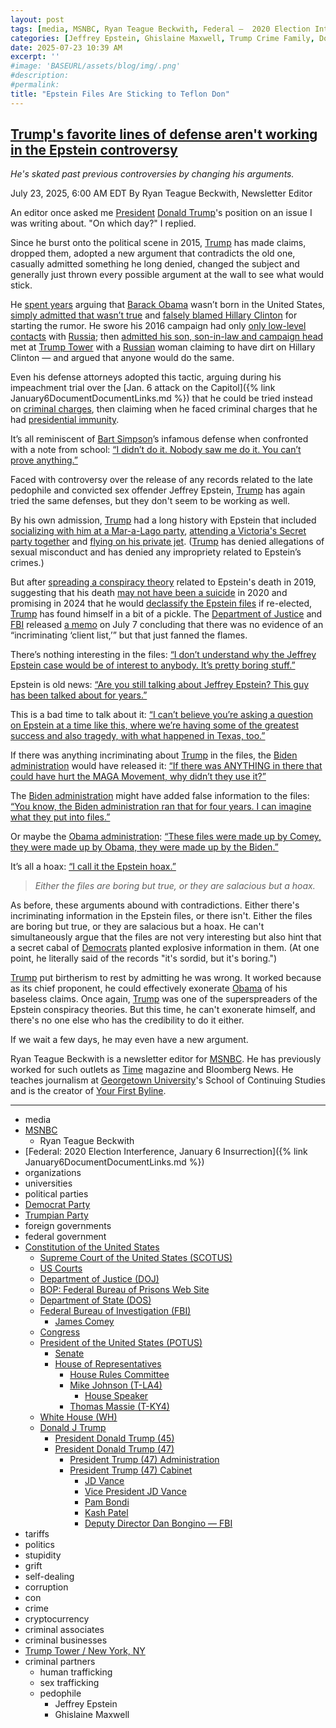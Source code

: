 ```yaml
---
layout: post
tags: [media, MSNBC, Ryan Teague Beckwith, Federal –  2020 Election Interference January 6 Insurrection, organizations, universities, political parties, Democrat Party, Trumpian Party, foreign governments, federal government, Constitution of the United States, Supreme Court of the United States (SCOTUS), US Courts, Department of Justice (DOJ), BOP –  Federal Bureau of Prisons Web Site, Department of State (DOS), Federal Bureau of Investigation (FBI), James Comey, Congress, President of the United States (POTUS), Senate, House of Representatives, House Rules Committee, Mike Johnson (T-LA4), House Speaker, Thomas Massie (T-KY4), White House (WH), Donald J Trump, President Donald Trump (45), President Donald Trump (47), President Trump (47) Administration, President Trump (47) Cabinet, JD Vance, Vice President JD Vance, Pam Bondi, Kash Patel, Deputy Director Dan Bongino — FBI, tariffs, politics, stupidity, grift, self-dealing, corruption, con, crime, cryptocurrency, criminal associates, criminal businesses, Trump Tower / New York NY, criminal partners, human trafficking, sex trafficking, pedophile, Jeffrey Epstein, Ghislaine Maxwell]
categories: [Jeffrey Epstein, Ghislaine Maxwell, Trump Crime Family, Donald Trump]
date: 2025-07-23 10:39 AM
excerpt: ''
#image: 'BASEURL/assets/blog/img/.png'
#description:
#permalink:
title: "Epstein Files Are Sticking to Teflon Don"
---
```



## [Trump's favorite lines of defense aren't working in the Epstein controversy](https://www.msnbc.com/opinion/msnbc-opinion/trump-epstein-files-conspiracy-controversy-defense-arguments-maga-rcna220009)

*He's skated past previous controversies by changing his arguments.*

July 23, 2025, 6:00 AM EDT
By Ryan Teague Beckwith, Newsletter Editor

An editor once asked me [President](https://www.whitehouse.gov/) [Donald Trump](https://www.donaldjtrump.com/)'s position on an issue I was writing about. "On which day?" I replied.

Since he burst onto the political scene in 2015, [Trump](https://www.donaldjtrump.com/) has made claims, dropped them, adopted a new argument that contradicts the old one, casually admitted something he long denied, changed the subject and generally just thrown every possible argument at the wall to see what would stick.

He [spent years](https://www.latimes.com/politics/la-na-pol-trump-birther-timeline-20160916-snap-htmlstory.html) arguing that [Barack Obama](https://www.democrats.org/) wasn’t born in the United States, [simply admitted that wasn’t true](https://www.nbcnews.com/politics/2016-election/donald-trump-obama-was-born-united-states-n649501) and [falsely blamed Hillary Clinton](https://www.pbs.org/newshour/politics/ap-fact-check-trumps-bogus-birtherism-claim-clinton) for starting the rumor. He swore his 2016 campaign had only [only low-level contacts](https://time.com/5290531/donald-trump-robert-mueller-russia-investigation-arguments/) with [Russia](https://government.ru/); then [admitted his son, son-in-law and campaign head](https://time.com/5290531/donald-trump-robert-mueller-russia-investigation-arguments/) met at [Trump Tower](https://www.trump.com/residential-real-estate-portfolio/trump-tower-new-york) with a [Russian](http://government.ru/) woman claiming to have dirt on Hillary Clinton — and argued that anyone would do the same.

Even his defense attorneys adopted this tactic, arguing during his impeachment trial over the [Jan. 6 attack on the Capitol]({% link January6DocumentDocumentLinks.md %}) that he could be tried instead on [criminal charges](https://www.nytimes.com/2021/02/09/us/politics/bruce-castor-trump-lawyer.html), then claiming when he faced criminal charges that he had [presidential immunity](https://www.pbs.org/newshour/show/the-arguments-trumps-attorneys-are-making-to-claim-hes-immune-from-jan-6-prosecution).

It’s all reminiscent of [Bart Simpson](https://www.disneyplus.com/browse/page-e68fa3ee-0f68-402d-9cb8-56883ae4c9dd)’s infamous defense when confronted with a note from school: [“I didn’t do it. Nobody saw me do it. You can’t prove anything.”](https://www.imdb.com/title/tt5179010/quotes/)

Faced with controversy over the release of any records related to the late pedophile and convicted sex offender Jeffrey Epstein, [Trump](https://www.donaldjtrump.com/) has again tried the same defenses, but they don't seem to be working as well.

By his own admission, [Trump](https://www.donaldjtrump.com/) had a long history with Epstein that included [socializing with him at a Mar-a-Lago party](https://www.nbcnews.com/news/us-news/tape-shows-donald-trump-jeffrey-epstein-discussing-women-1992-party-n1030686), [attending a Victoria's Secret party together](https://www.nytimes.com/2025/07/17/us/politics/timeline-trump-epstein.html) and [flying on his private jet](https://www.miamiherald.com/news/local/crime/article256740662.html). ([Trump](https://www.donaldjtrump.com/) has denied allegations of sexual misconduct and has denied any impropriety related to Epstein’s crimes.)

But after [spreading a conspiracy theory](https://www.factcheck.org/2019/08/the-epstein-connections-fueling-conspiracy-theories/) related to Epstein's death in 2019, suggesting that his death [may not have been a suicide](https://abcnews.go.com/Politics/trump-jeffrey-epstein-years-including-2024-campaign-trail/story?id=123778541) in 2020 and promising in 2024 that he would [declassify the Epstein files](https://www.msnbc.com/rachel-maddow-show/maddowblog/trumps-pre-election-comments-epstein-files-resurface-edited-fox-news-i-rcna218840) if re-elected, [Trump](https://www.donaldjtrump.com/) has found himself in a bit of a pickle. The [Department of Justice](https://www.justice.gov/) and [FBI](https://www.fbi.gov/) released [a memo](https://www.justice.gov/opa/media/1407001/dl?inline) on July 7 concluding that there was no evidence of an “incriminating ‘client list,’” but that just fanned the flames.

There’s nothing interesting in the files: [“I don’t understand why the Jeffrey Epstein case would be of interest to anybody. It’s pretty boring stuff.”](https://x.com/Acyn/status/1945254821482914162?)

Epstein is old news: [“Are you still talking about Jeffrey Epstein? This guy has been talked about for years.”](https://www.tiktok.com/@cnbc/video/7524769230823132471?lang=en)

This is a bad time to talk about it: [“I can’t believe you’re asking a question on Epstein at a time like this, where we’re having some of the greatest success and also tragedy, with what happened in Texas, too.”](https://www.tiktok.com/@cnbc/video/7524769230823132471?lang=en)

If there was anything incriminating about [Trump](https://www.donaldjtrump.com/) in the files, the [Biden administration](https://bidenwhitehouse.archives.gov/) would have released it: [“If there was ANYTHING in there that could have hurt the MAGA Movement, why didn’t they use it?”](https://www.cnn.com/2025/07/14/politics/epstein-fallout-trump-maga)

The [Biden administration](https://bidenwhitehouse.archives.gov/) might have added false information to the files: [“You know, the Biden administration ran that for four years. I can imagine what they put into files.”](https://rollcall.com/factbase/trump/transcript/donald-trump-interview-john-solomon-amanda-head-real-americas-voice-july-16-2025/)

Or maybe the [Obama administration](https://obamawhitehouse.archives.gov/): [“These files were made up by Comey, they were made up by Obama, they were made up by the Biden.”](https://www.nbcnews.com/politics/justice-department/maurene-comey-daughter-james-comey-fired-sean-combs-ghislaine-maxwell-rcna219236)

It’s all a hoax: [“I call it the Epstein hoax.”](https://www.rev.com/transcripts/trump-welcomes-prince-of-bahrain)

> *Either the files are boring but true, or they are salacious but a hoax.*

As before, these arguments abound with contradictions. Either there's incriminating information in the Epstein files, or there isn't. Either the files are boring but true, or they are salacious but a hoax. He can't simultaneously argue that the files are not very interesting but also hint that a secret cabal of [Democrats](https://www.democrats.org/) planted explosive information in them. (At one point, he literally said of the records "it's sordid, but it's boring.")

[Trump](https://www.donaldjtrump.com/) put birtherism to rest by admitting he was wrong. It worked because as its chief proponent, he could effectively exonerate [Obama](https://obamawhitehouse.archives.gov/) of his baseless claims. Once again, [Trump](https://www.donaldjtrump.com/) was one of the superspreaders of the Epstein conspiracy theories. But this time, he can't exonerate himself, and there's no one else who has the credibility to do it either.

If we wait a few days, he may even have a new argument.

Ryan Teague Beckwith is a newsletter editor for [MSNBC](https://www.msnbc.com/). He has previously worked for such outlets as [Time](https://www.time.com/) magazine and Bloomberg News. He teaches journalism at [Georgetown University](https://www.georgetown.edu/)'s School of Continuing Studies and is the creator of [Your First Byline](https://yourfirstbyline.substack.com/).

----
- media
- [MSNBC](https://www.msnbc.com/)
    - Ryan Teague Beckwith
- [Federal: 2020 Election Interference, January 6 Insurrection]({% link January6DocumentDocumentLinks.md %})
- organizations 
- universities 
- political parties
- [Democrat Party](https://www.democrats.org/)
- [Trumpian Party](https://www.gop.com/)
- foreign governments
- federal government 
- [Constitution of the United States](https://constitution.congress.gov/)
    - [Supreme Court of the United States (SCOTUS)](https://www.supremecourt.gov/)
    - [US Courts](https://www.uscourts.gov/)
    - [Department of Justice (DOJ)](https://www.justice.gov/)
    - [BOP: Federal Bureau of Prisons Web Site](https://www.bop.gov/)
   - [Department of State (DOS)](https://www.state.gov/)
    - [Federal Bureau of Investigation (FBI)](https://www.fbi.gov/)
        - [James Comey](https://www.fbi.gov/history/directors/james-b-comey)
    - [Congress](https://www.congress.gov/)
    - [President of the United States (POTUS)](https://www.whitehouse.gov/)
        - [Senate](https://www.senate.gov/)
        - [House of Representatives](https://www.house.gov/)
            - [House Rules Committee](https://rules.house.gov/)
            - [Mike Johnson (T-LA4)](https://mikejohnson.house.gov/)
                - [House Speaker](https://www.speaker.gov/) 
            - [Thomas Massie (T-KY4)](https://massie.house.gov/)
    - [White House (WH)](https://www.whitehouse.gov/)
    - [Donald J Trump](https://www.donaldjtrump.com/)
        - [President Donald Trump (45)](https://trumpwhitehouse.archives.gov/)
        - [President Donald Trump (47)](https://www.whitehouse.gov/administration/donald-j-trump/)
            - [President Trump (47) Administration](https://www.whitehouse.gov/administration/)
            - [President Trump (47) Cabinet](https://www.whitehouse.gov/administration/the-cabinet/)
                - [JD Vance](https://www.linkedin.com/in/jd-vance-770a9047/)
                - [Vice President JD Vance](https://www.whitehouse.gov/administration/jd-vance/)
                - [Pam Bondi](https://www.justice.gov/ag/staff-profile/meet-attorney-general)
                - [Kash Patel](https://www.fbi.gov/about/leadership-and-structure/director-patel)
                - [Deputy Director Dan Bongino — FBI](https://www.fbi.gov/about/leadership-and-structure/deputy-director-dan-bongino)
- tariffs
- politics
- stupidity
- grift
- self-dealing
- corruption
- con
- crime
- cryptocurrency 
- criminal associates
- criminal businesses
- [Trump Tower / New York, NY](https://www.trump.com/residential-real-estate-portfolio/trump-tower-new-york)
- criminal partners
    - human trafficking 
    - sex trafficking 
    - pedophile 
        - Jeffrey Epstein 
        - Ghislaine Maxwell
 